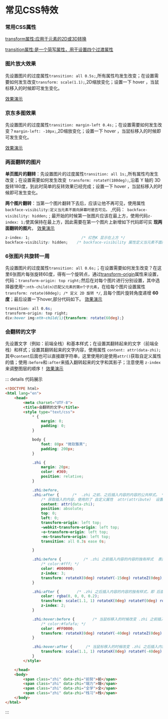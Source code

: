 # 常见CSS特效

### 常用CSS属性

[transform属性:应用于元素的2D或3D转换](https://www.w3cschool.cn/cssref/css3-pr-transform.html)

[transition属性:是一个简写属性，用于设置四个过渡属性](https://www.w3cschool.cn/cssref/pr-transition.html)

### 图片放大效果

先设置图片的过度属性`transition: all 0.5s;`,所有属性均发生改变；在设置需要如何发生改变`transform: scale(1.1);`,2D缩放变化；设置一下 hover ，当鼠标移入的时候即可发生变化。

[效果演示](https://kkb.huat.xyz/css_tx/01-%E5%9B%BE%E7%89%87%E6%94%BE%E5%A4%A7%E6%95%88%E6%9E%9C.html)

### 京东多图效果

先设置图片的过度属性`transition: margin-left 0.4s;`；在设置需要如何发生改变？`margin-left: -10px;`,2D缩放变化；设置一下 hover ，当鼠标移入的时候即可发生变化。

[效果演示](https://kkb.huat.xyz/css_tx/02-%E4%BA%AC%E4%B8%9C%E5%A4%9A%E5%9B%BE%E6%95%88%E6%9E%9C.html)

### 两面翻转的图片

**单页图片的翻转**：先设置图片的过度属性`transition: all 1s;`,所有属性均发生改变；在设置需要如何发生改变` transform: rotateY(180deg);`,沿着 Y 轴的 3D 旋转180度，到此时简单的反转效果已经完成；设置一下 hover ，当鼠标移入的时候即可发生变化。

**两个图片翻转**：当第一个图片翻转下去后，应该让他不再可见，使用属性 ` backface-visibility:定义当元素不面向屏幕时是否可见。` ,代码：` backface-visibility: hidden;` ; 最开始的时候第一张图片应该在最上方，使用代码` z-index: 1; `使其保持在最上方，因此需要在第一个图片上新增如下代码即可实 **现两面翻转的图片**。   [效果演示](https://kkb.huat.xyz/css_tx/03-两面翻转的图片.html)

```css
z-index: 1;                       /* 红色K 显示在上方 */
backface-visibility: hidden;    /* backface-visibility 属性定义当元素不面向屏幕时是否可见 */
```

### 6张图片共旋转一周

先设置图片的过度属性` transition: all 0.6s; `；在设置需要如何发生改变？在这里6张图片每张旋转60度，得有一个旋转点，通过[transform-origin](https://www.w3cschool.cn/cssref/css3-pr-transform-origin.html)属性来设置，代码：`transform-origin: top right;`然后在对每个图片进行分别设置，其中选择器使用`*:nth-child(n)匹配⽗元素的第n个⼦元素`，在给每个图片设置属性` transform: rotate(60deg); /* 定义 2D 旋转 */`, 且每个图片旋转角度递增 **60度**；最后设置一下hover,部分代码如下。  [效果演示](https://kkb.huat.xyz/css_tx/04-%E6%97%8B%E8%BD%AC%E7%9A%84%E6%A5%9A%E4%B9%94%E4%BC%A0.html)

```css
transition: all 0.6s;       
transform-origin: top right;
div:hover img:nth-child(1){transform: rotate(60deg);}
```

### 会翻转的文字

先设置文字（例如：前端全栈）和基本样式；在设置其翻转起来的文字（前端全栈）和样式；设置其翻转起来的文字内容，使用属性 `content: attr(data-zhi);` 其中`content`后面也可以直接跟字符串，这里使用的是使用`attr()`获取自定义属性的值；使用`:before`和`:after`来插入翻转起来的文字和其影子；注意使用 `z-index`来调整图层的顺序！ [效果演示](https://kkb.huat.xyz/css_tx/06-%E4%BC%9A%E7%BF%BB%E8%BD%AC%E7%9A%84%E6%96%87%E5%AD%97.html)


::: details  代码展示

```html
<!DOCTYPE html>
<html lang="en">
	<head>
		<meta charset="UTF-8">
		<title>会翻转的文字</title>
		<style type="text/css">
			* {
				margin: 0;
				padding: 0;
			}

			body {
				font: 80px "微软雅黑";
				padding: 200px;
			}

			.zhi {
				margin: 20px;
				color: #369;
				position: relative;
			}

			.zhi:before,
			.zhi:after {      /*  .zhi 之前、之后插入内容的内容的公共样式。 */
				/* 获取插入的内容，使用的了 自定义属性  attr(attribute)	设置Content作为选择器的属性之一。 */
				content: attr(data-zhi);
				position: absolute;
				top: 0;
				left: 0;
				transform-origin: left top;
				-webkit-transform-origin: left top;
				-o-transform-origin: left top;
				-ms-transform-origin: left top;
				transition: all 0.3s ease 0s;

			}

			.zhi:before {          /* .zhi 之前插入内容的内容的独有样式  表面看到的*/
				/* color:#fff; */
				color: #000000;
				z-index: 3;
				transform: rotateX(0deg) rotateY(-15deg) rotateZ(0deg);
			}

			.zhi:after {        /* .zhi 之后插入内容的内容的独有样式，即 后面的影子*/  
				color: rgba(0, 0, 0, 0.2);
				transform: scale(1.1, 1) rotateX(0deg) rotateY(0deg) rotateZ(0deg);
				z-index: 2;
			}

			.zhi:hover:before {        /* 当鼠标移入的时候改变 .zhi 之前插入内容的内容的独有样式 */
				/* color:#fafafa; */
				color: #FF0000;
				transform: rotateX(0deg) rotateY(-40deg) rotateZ(0deg) skew(0deg, 1deg);
			}

			.zhi:hover:after {      /* 当鼠标移入的时候改变 .zhi 之后插入内容的内容的独有样式 */
				transform: scale(1.1, 1) rotateX(0deg) rotateY(-40deg) rotateZ(0deg) skew(0deg, 20deg);
			}
		</style>

	</head>
	<body>
		<span class="zhi" data-zhi="前努">前</span>
		<span class="zhi" data-zhi="端力">端</span>
		<span class="zhi" data-zhi="全学">全</span>
		<span class="zhi" data-zhi="栈习">栈</span>
	</body>
</html>

```

:::


